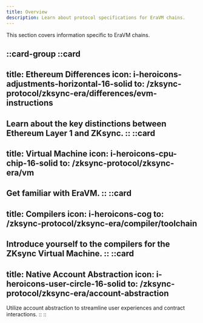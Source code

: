 ```yaml
---
title: Overview
description: Learn about protocol specifications for EraVM chains.
---
```


This section covers information specific to EraVM chains.

::card-group
  ::card
  ---
  title: Ethereum Differences
  icon: i-heroicons-adjustments-horizontal-16-solid
  to: /zksync-protocol/zksync-era/differences/evm-instructions
  ---
  Learn about the key distinctions between Ethereum Layer 1 and ZKsync.
  ::
  ::card
  ---
  title: Virtual Machine
  icon: i-heroicons-cpu-chip-16-solid
  to: /zksync-protocol/zksync-era/vm
  ---
  Get familiar with EraVM.
  ::
  ::card
  ---
  title: Compilers
  icon: i-heroicons-cog
  to: /zksync-protocol/zksync-era/compiler/toolchain
  ---
  Introduce yourself to the compilers for the ZKsync Virtual Machine.
  ::
  ::card
  ---
  title: Native Account Abstraction
  icon: i-heroicons-user-circle-16-solid
  to: /zksync-protocol/zksync-era/account-abstraction
  ---
  Utilize account abstraction to streamline user experiences and contract interactions.
  ::
::

